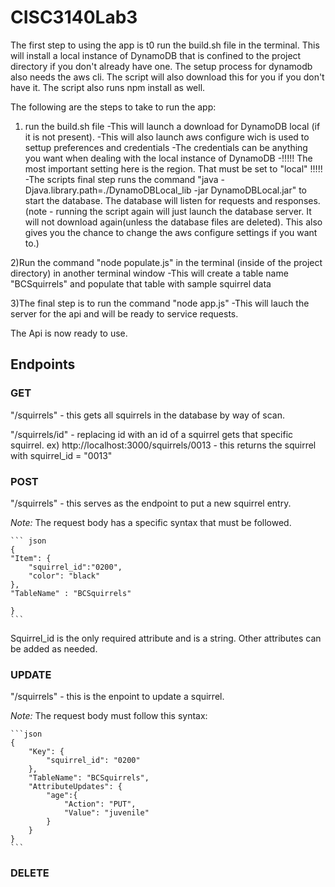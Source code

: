 # CISC3140Lab3
The first step to using the app is t0 run the build.sh file in the terminal. This will install a local instance of DynamoDB that is confined to the project directory if you don't already have one. 
The setup process for dynamodb also needs the aws cli. The script will also download this for you if you don't have it.
The script also runs npm install as well.

The following are the steps to take to run the app: 
1) run the build.sh file
    -This will launch a download for DynamoDB local (if it is not present).
    -This will also launch aws configure wich is used to settup preferences and credentials
        -The credentials can be anything you want when dealing with the local instance of DynamoDB
        -!!!!! The most important setting here is the region. That must be set to "local" !!!!!
    -The scripts final step runs the command "java -Djava.library.path=./DynamoDBLocal_lib -jar DynamoDBLocal.jar" to start the database. The database will listen for requests and responses.
    (note - running the script again will just launch the database server. It will not download again(unless the database files are deleted). This also gives you the chance to change the aws configure settings if you want to.)

2)Run the command "node populate.js" in the terminal (inside of the project directory) in another terminal window
    -This will create a table name "BCSquirrels" and populate that table with sample squirrel data


3)The final step is to run the command "node app.js"
    -This will lauch the server for the api and will be ready to service requests. 

The Api is now ready to use.


## Endpoints
### GET
"/squirrels" - this gets all squirrels in the database by way of scan.

"/squirrels/id" - replacing id with an id of a squirrel gets that specific squirrel.
    ex) http://localhost:3000/squirrels/0013  - this returns the squirrel with squirrel_id = "0013"

### POST
"/squirrels" - this serves as the endpoint to put a new squirrel entry.

_Note:_ The request body has a specific syntax that must be followed.

    ``` json
    {
    "Item": {
        "squirrel_id":"0200",
        "color": "black"
    },
    "TableName" : "BCSquirrels" 
    
    }
    ```

Squirrel_id is the only required attribute and is a string. Other attributes can be added as needed.

### UPDATE
"/squirrels" - this is the enpoint to update a squirrel. 

_Note:_ The request body must follow this syntax:
 
    ```json
    {
        "Key": {
            "squirrel_id": "0200"
        },
        "TableName": "BCSquirrels",
        "AttributeUpdates": {
            "age":{
                "Action": "PUT",
                "Value": "juvenile"
            }
        }
    }
    ```


### DELETE
 
